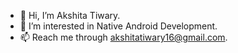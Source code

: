 - 👋 Hi, I’m Akshita Tiwary.
- 👀 I’m interested in Native Android Development.
- 📫 Reach me through akshitatiwary16@gmail.com.

<!---
AsH1605/AsH1605 is a ✨ special ✨ repository because its `README.md` (this file) appears on your GitHub profile.
You can click the Preview link to take a look at your changes.
--->
